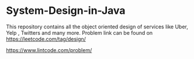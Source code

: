 # System-Design-in-Java
This repository contains all the object oriented design of services like Uber, Yelp , Twitters and many more. Problem link can be found on 
https://leetcode.com/tag/design/
 
https://www.lintcode.com/problem/

